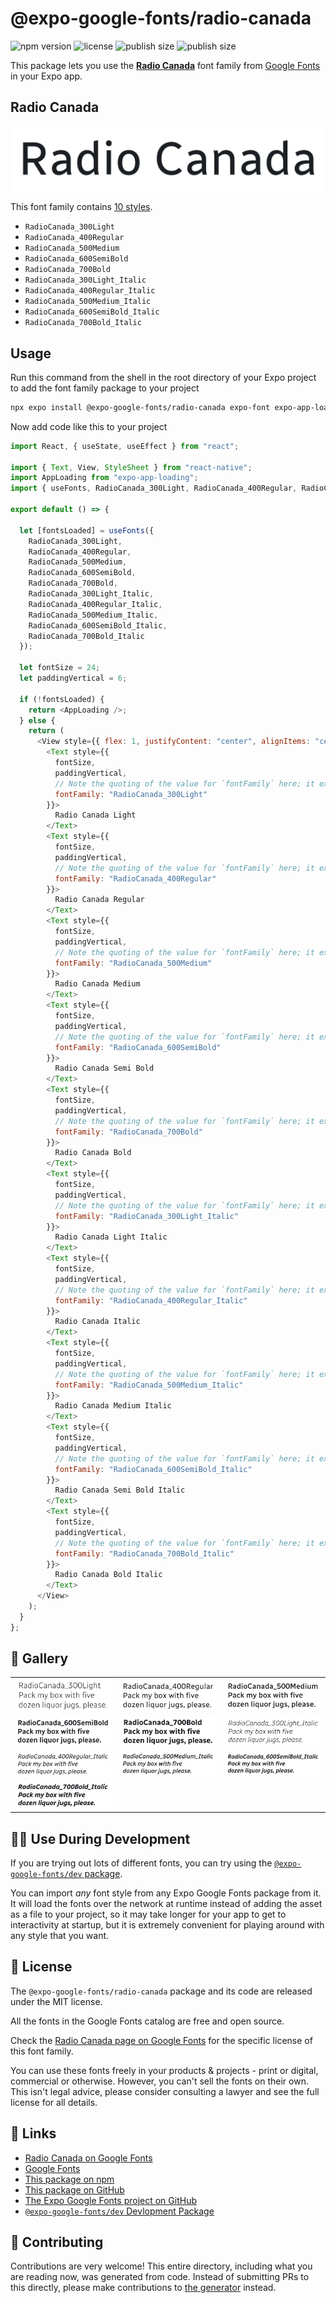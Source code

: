 # @expo-google-fonts/radio-canada

![npm version](https://flat.badgen.net/npm/v/@expo-google-fonts/radio-canada)
![license](https://flat.badgen.net/github/license/expo/google-fonts)
![publish size](https://flat.badgen.net/packagephobia/install/@expo-google-fonts/radio-canada)
![publish size](https://flat.badgen.net/packagephobia/publish/@expo-google-fonts/radio-canada)

This package lets you use the [**Radio Canada**](https://fonts.google.com/specimen/Radio+Canada) font family from [Google Fonts](https://fonts.google.com/) in your Expo app.

## Radio Canada

![Radio Canada](./font-family.png)

This font family contains [10 styles](#-gallery).

- `RadioCanada_300Light`
- `RadioCanada_400Regular`
- `RadioCanada_500Medium`
- `RadioCanada_600SemiBold`
- `RadioCanada_700Bold`
- `RadioCanada_300Light_Italic`
- `RadioCanada_400Regular_Italic`
- `RadioCanada_500Medium_Italic`
- `RadioCanada_600SemiBold_Italic`
- `RadioCanada_700Bold_Italic`

## Usage

Run this command from the shell in the root directory of your Expo project to add the font family package to your project

```sh
npx expo install @expo-google-fonts/radio-canada expo-font expo-app-loading
```

Now add code like this to your project

```js
import React, { useState, useEffect } from "react";

import { Text, View, StyleSheet } from "react-native";
import AppLoading from "expo-app-loading";
import { useFonts, RadioCanada_300Light, RadioCanada_400Regular, RadioCanada_500Medium, RadioCanada_600SemiBold, RadioCanada_700Bold, RadioCanada_300Light_Italic, RadioCanada_400Regular_Italic, RadioCanada_500Medium_Italic, RadioCanada_600SemiBold_Italic, RadioCanada_700Bold_Italic } from '@expo-google-fonts/radio-canada';

export default () => {

  let [fontsLoaded] = useFonts({
    RadioCanada_300Light, 
    RadioCanada_400Regular, 
    RadioCanada_500Medium, 
    RadioCanada_600SemiBold, 
    RadioCanada_700Bold, 
    RadioCanada_300Light_Italic, 
    RadioCanada_400Regular_Italic, 
    RadioCanada_500Medium_Italic, 
    RadioCanada_600SemiBold_Italic, 
    RadioCanada_700Bold_Italic
  });

  let fontSize = 24;
  let paddingVertical = 6;

  if (!fontsLoaded) {
    return <AppLoading />;
  } else {
    return (
      <View style={{ flex: 1, justifyContent: "center", alignItems: "center" }}>
        <Text style={{
          fontSize,
          paddingVertical,
          // Note the quoting of the value for `fontFamily` here; it expects a string!
          fontFamily: "RadioCanada_300Light"
        }}>
          Radio Canada Light
        </Text>
        <Text style={{
          fontSize,
          paddingVertical,
          // Note the quoting of the value for `fontFamily` here; it expects a string!
          fontFamily: "RadioCanada_400Regular"
        }}>
          Radio Canada Regular
        </Text>
        <Text style={{
          fontSize,
          paddingVertical,
          // Note the quoting of the value for `fontFamily` here; it expects a string!
          fontFamily: "RadioCanada_500Medium"
        }}>
          Radio Canada Medium
        </Text>
        <Text style={{
          fontSize,
          paddingVertical,
          // Note the quoting of the value for `fontFamily` here; it expects a string!
          fontFamily: "RadioCanada_600SemiBold"
        }}>
          Radio Canada Semi Bold
        </Text>
        <Text style={{
          fontSize,
          paddingVertical,
          // Note the quoting of the value for `fontFamily` here; it expects a string!
          fontFamily: "RadioCanada_700Bold"
        }}>
          Radio Canada Bold
        </Text>
        <Text style={{
          fontSize,
          paddingVertical,
          // Note the quoting of the value for `fontFamily` here; it expects a string!
          fontFamily: "RadioCanada_300Light_Italic"
        }}>
          Radio Canada Light Italic
        </Text>
        <Text style={{
          fontSize,
          paddingVertical,
          // Note the quoting of the value for `fontFamily` here; it expects a string!
          fontFamily: "RadioCanada_400Regular_Italic"
        }}>
          Radio Canada Italic
        </Text>
        <Text style={{
          fontSize,
          paddingVertical,
          // Note the quoting of the value for `fontFamily` here; it expects a string!
          fontFamily: "RadioCanada_500Medium_Italic"
        }}>
          Radio Canada Medium Italic
        </Text>
        <Text style={{
          fontSize,
          paddingVertical,
          // Note the quoting of the value for `fontFamily` here; it expects a string!
          fontFamily: "RadioCanada_600SemiBold_Italic"
        }}>
          Radio Canada Semi Bold Italic
        </Text>
        <Text style={{
          fontSize,
          paddingVertical,
          // Note the quoting of the value for `fontFamily` here; it expects a string!
          fontFamily: "RadioCanada_700Bold_Italic"
        }}>
          Radio Canada Bold Italic
        </Text>
      </View>
    );
  }
};
```

## 🔡 Gallery


||||
|-|-|-|
|![RadioCanada_300Light](./RadioCanada_300Light.ttf.png)|![RadioCanada_400Regular](./RadioCanada_400Regular.ttf.png)|![RadioCanada_500Medium](./RadioCanada_500Medium.ttf.png)||
|![RadioCanada_600SemiBold](./RadioCanada_600SemiBold.ttf.png)|![RadioCanada_700Bold](./RadioCanada_700Bold.ttf.png)|![RadioCanada_300Light_Italic](./RadioCanada_300Light_Italic.ttf.png)||
|![RadioCanada_400Regular_Italic](./RadioCanada_400Regular_Italic.ttf.png)|![RadioCanada_500Medium_Italic](./RadioCanada_500Medium_Italic.ttf.png)|![RadioCanada_600SemiBold_Italic](./RadioCanada_600SemiBold_Italic.ttf.png)||
|![RadioCanada_700Bold_Italic](./RadioCanada_700Bold_Italic.ttf.png)||||


## 👩‍💻 Use During Development

If you are trying out lots of different fonts, you can try using the [`@expo-google-fonts/dev` package](https://github.com/expo/google-fonts/tree/master/font-packages/dev#readme).

You can import _any_ font style from any Expo Google Fonts package from it. It will load the fonts over the network at runtime instead of adding the asset as a file to your project, so it may take longer for your app to get to interactivity at startup, but it is extremely convenient for playing around with any style that you want.


## 📖 License

The `@expo-google-fonts/radio-canada` package and its code are released under the MIT license.

All the fonts in the Google Fonts catalog are free and open source.

Check the [Radio Canada page on Google Fonts](https://fonts.google.com/specimen/Radio+Canada) for the specific license of this font family.

You can use these fonts freely in your products & projects - print or digital, commercial or otherwise. However, you can't sell the fonts on their own. This isn't legal advice, please consider consulting a lawyer and see the full license for all details.

## 🔗 Links

- [Radio Canada on Google Fonts](https://fonts.google.com/specimen/Radio+Canada)
- [Google Fonts](https://fonts.google.com/)
- [This package on npm](https://www.npmjs.com/package/@expo-google-fonts/radio-canada)
- [This package on GitHub](https://github.com/expo/google-fonts/tree/master/font-packages/radio-canada)
- [The Expo Google Fonts project on GitHub](https://github.com/expo/google-fonts)
- [`@expo-google-fonts/dev` Devlopment Package](https://github.com/expo/google-fonts/tree/master/font-packages/dev)

## 🤝 Contributing

Contributions are very welcome! This entire directory, including what you are reading now, was generated from code. Instead of submitting PRs to this directly, please make contributions to [the generator](https://github.com/expo/google-fonts/tree/master/packages/generator) instead.
